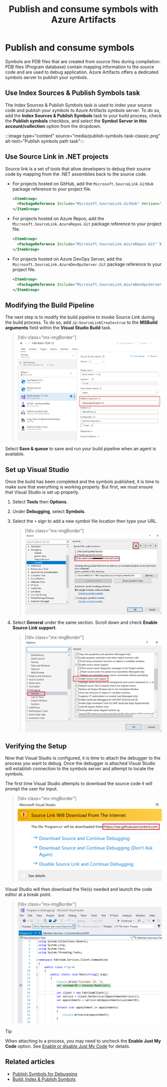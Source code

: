 ﻿---
title: Publish and consume symbols with Azure Artifacts
description: Publish and consume symbols using Index Sources & Publish Symbols task and Visual Studio
ms.technology: devops-artifacts
ms.assetid: 3cb56371-3ef2-4bd9-871b-ec6cfa93bedf
ms.date: 03/18/2021
ms.topic: conceptual
monikerRange: '>= tfs-2017'
---

# Publish and consume symbols

Symbols are PDB files that are created from source files during compilation. PDB files (Program database) contain mapping information to the source code and are used to debug application. Azure Artifacts offers a dedicated symbols server to publish your symbols. 

## Use Index Sources & Publish Symbols task

The Index Sources & Publish Symbols task is used to index your source code and publish your symbols to Azure Artifacts symbols server. To do so, add the **Index Sources & Publish Symbols** task to your build process, check the **Publish symbols** checkbox, and select the **Symbol Server in this account/collection** option from the dropdown.

:::image type="content" source="media/publish-symbols-task-classic.png" alt-text="Publish symbols path task":::

## Use Source Link in .NET projects

Source link is a set of tools that allow developers to debug their source code by mapping from the .NET assemblies back to the source code.

- For projects hosted on GitHub, add the `Microsoft.SourceLink.GitHub` package reference to your project file.

  ```xml
  <ItemGroup>
    <PackageReference Include="Microsoft.SourceLink.GitHub" Version="1.0.0" PrivateAssets="All"/>
  </ItemGroup>
  ```

- For projects hosted on Azure Repos, add the `Microsoft.SourceLink.AzureRepos.Git` package reference to your project file.

  ```xml
  <ItemGroup>
    <PackageReference Include="Microsoft.SourceLink.AzureRepos.Git" Version="1.0.0" PrivateAssets="All"/>
  </ItemGroup>
  ```

- For projects hosted on Azure DevOps Server, add the `Microsoft.SourceLink.AzureDevOpsServer.Git` package reference to your project file.

  ```xml
  <ItemGroup>
    <PackageReference Include="Microsoft.SourceLink.AzureDevOpsServer.Git" Version="1.0.0" PrivateAssets="All"/>
  </ItemGroup>
  ```


## Modifying the Build Pipeline

The next step is to modify the build pipeline to invoke Source Link during the build process. To do so, add `/p:SourceLinkCreate=true` to the **MSBuild arguments** field within the **Visual Studio Build** task.

> [!div class="mx-imgBorder"] 
> ![MSBuild arguments in the build solution task](media/build-solution-task-classic.png)

Select **Save & queue** to save and run your build pipeline when an agent is available.

## Set up Visual Studio

Once the build has been completed and the symbols published, it is time to make sure that everything is working properly. But first, we must ensure that Visual Studio is set up properly.

1. Select **Tools** then **Options**.

1. Under **Debugging**, select **Symbols**.

1. Select the `+` sign to add a new symbol file location then type your URL.

    > [!div class="mx-imgBorder"]
    > ![Adding organization to the list of symbol locations](media/vs-symbols-location.png)

1. Select **General** under the same section. Scroll down and check **Enable Source Link support**.

    > [!div class="mx-imgBorder"]
    > ![Enable source link support](media/enable-source-link-support.png)

## Verifying the Setup

Now that Visual Studio is configured, it is time to attach the debugger to the process you want to debug. Once the debugger is attached Visual Studio will establish connection to the symbols server and attempt to locate the symbols.

The first time Visual Studio attempts to download the source code it will prompt the user for input.

> [!div class="mx-imgBorder"]
> ![download symbols from GitHub confirmation window](media/download-symbols-confirmation.png)

Visual Studio will then download the file(s) needed and launch the code editor at a break point.

> [!div class="mx-imgBorder"]
> ![Debugging in Visual Studio](media/debugging-in-visual-studio.png)

> [!TIP]
> When attaching to a process, you may need to uncheck the **Enable Just My Code** option. See [Enable or disable Just My Code](/visualstudio/debugger/just-my-code) for details.

## Related articles

- [Publish Symbols for Debugging](/azure/devops/pipelines/symbols/)
- [Build: Index & Publish Symbols](../../pipelines/tasks/build/index-sources-publish-symbols.md)